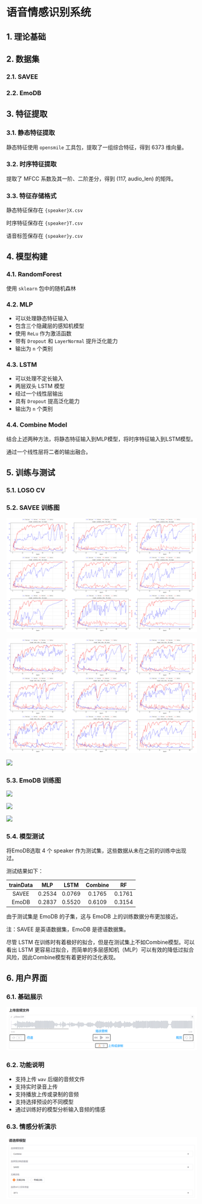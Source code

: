 # 语音情感识别系统

## 1. 理论基础

## 2. 数据集

### 2.1. SAVEE



### 2.2. EmoDB



## 3. 特征提取

### 3.1. 静态特征提取

静态特征使用 `opensmile` 工具包，提取了一组综合特征，得到 6373 维向量。

### 3.2. 时序特征提取

提取了 MFCC 系数及其一阶、二阶差分，得到 (117, audio_len) 的矩阵。

### 3.3. 特征存储格式

静态特征保存在 `{speaker}X.csv`

时序特征保存在 `{speaker}T.csv`

语音标签保存在 `{speaker}y.csv`

## 4. 模型构建

### 4.1. RandomForest

使用 `sklearn` 包中的随机森林

### 4.2. MLP

- 可以处理静态特征输入
- 包含三个隐藏层的感知机模型
- 使用 `ReLu` 作为激活函数
- 带有 `Dropout` 和 `LayerNormal` 提升泛化能力
- 输出为 `n` 个类别

### 4.3. LSTM

- 可以处理不定长输入
- 两层双头 LSTM 模型
- 经过一个线性层输出
- 具有 `Dropout` 提高泛化能力
- 输出为 `n` 个类别

### 4.4. Combine Model

结合上述两种方法，将静态特征输入到MLP模型，将时序特征输入到LSTM模型。

通过一个线性层将二者的输出融合。

## 5. 训练与测试

### 5.1. LOSO CV

### 5.2. SAVEE 训练图

![](assets/SAVEE/combine.png)

![](assets/SAVEE/lstm.png)

![](assets/SAVEE/mlp.png)

### 5.3. EmoDB 训练图

![](assets/EmoDB/combine.png)

![](assets/EmoDB/lstm.png)

![](assets/EmoDB/mlp.png)


### 5.4. 模型测试

将EmoDB选取 4 个 speaker 作为测试集，这些数据从未在之前的训练中出现过。

测试结果如下：

| trainData | MLP | LSTM | Combine | RF |
| :---: | :---: | :---: | :---: | :---: |
| SAVEE | 0.2534 | 0.0769 | 0.1765 | 0.1761 |
| EmoDB | 0.2837 | 0.5520 | 0.6109 | 0.3154 |

由于测试集是 EmoDB 的子集，这与 EmoDB 上的训练数据分布更加接近。

注：SAVEE 是英语数据集，EmoDB 是德语数据集。



尽管 LSTM 在训练时有着极好的拟合，但是在测试集上不如Combine模型。可以看出 LSTM 更容易过拟合，而简单的多层感知机（MLP）可以有效的降低过拟合风险，因此Combine模型有着更好的泛化表现。

## 6. 用户界面

### 6.1. 基础展示

![](assets/front-1.png)

### 6.2. 功能说明

- 支持上传 `wav` 后缀的音频文件
- 支持实时录音上传
- 支持播放上传或录制的音频
- 支持选择预设的不同模型
- 通过训练好的模型分析输入音频的情感

### 6.3. 情感分析演示

![](assets/front-2.png)

